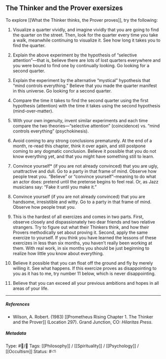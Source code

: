 ## The Thinker and the Prover exersizes  # 

To explore [[What the Thinker thinks, the Prover proves]], try the following: 

1. Visualize a quarter vividly, and imagine vividly that you are going to find the quarter 
   on the street. Then, look for the quarter every time you take a walk, meanwhile continuing to visualize it. See how long it takes you to find the quarter. 

2. Explain the above experiment by the hypothesis of “selective attention”—that is, believe there are lots of lost quarters everywhere and you were bound to find one by continually looking. Go looking for a second quarter. 

3. Explain the experiment by the alternative “mystical” hypothesis that “mind controls everything.” Believe that you made the quarter manifest in this universe. Go looking for a second quarter. 

4. Compare the time it takes to find the second quarter using the first hypothesis (attention) with the time it takes using the second hypothesis (mind-over-matter).

5. With your own ingenuity, invent similar experiments and each time compare the two theories—“selective attention” (coincidence) vs. “mind controls everything” (psychokinesis). 

6. Avoid coming to any strong conclusions prematurely. At the end of a month, re-read this chapter, think it over again, and still postpone coming to any dogmatic conclusion. Believe it possible that you do not know everything yet, and that you might have something still to learn. 

7. Convince yourself* (if you are not already convinced) that you are ugly, unattractive and dull. Go to a party in that frame of mind. Observe how people treat you. “Believe” or “convince yourself”–meaning to do what an actor does: pretend until the pretense begins to feel real. Or, as Jazz musicians say: “Fake it until you make it.” 

8. Convince yourself (if you are not already convinced) that you are handsome, irresistible and witty. Go to a party in that frame of mind. Observe how people treat you. 

9. This is the hardest of all exercizes and comes in two parts. First, observe closely and dispassionately two dear friends and two relative strangers. Try to figure out what their Thinkers think, and how their Provers methodically set about proving it. Second, apply the same exercize to yourself. If you think you have learned the lessons of these exercizes in less than six months, you haven’t really been working at them. With real work, in six months you should be just beginning to realize how little you know about everything.

10. Believe it possible that you can float off the ground and fly by merely willing it. See what happens. If this exercize proves as disappointing to you as it has to me, try number 11 below, which is never disappointing.

11. Believe that you can exceed all your previous ambitions and hopes in all areas of your life.

___

##### References

- Wilson, A. Robert. (1983) [[Prometheus Rising Chapter 1. The Thinker and the Prover]] (Location 297). Grand Junction, CO: _Hilaritas Press_.

##### Metadata

Type: #🔵/🔵 
Tags: [[Philosophy]] / [[Spirituality]] / [[Psychology]] / [[Occultism]] 
Status: #⛅️ 